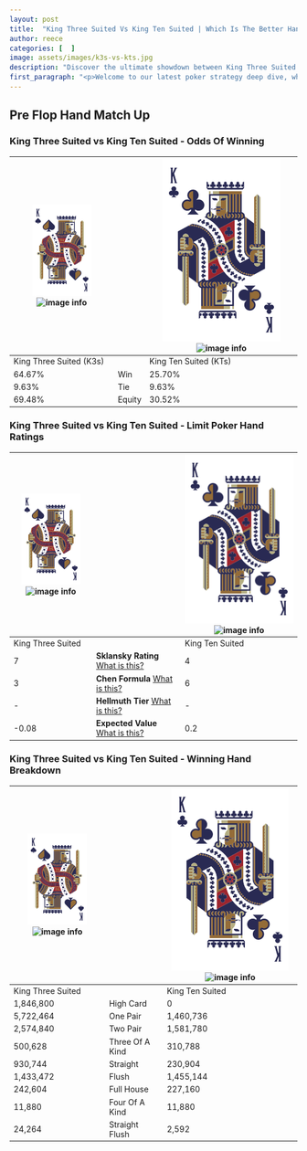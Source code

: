 ```yaml
---
layout: post
title:  "King Three Suited Vs King Ten Suited | Which Is The Better Hand In Poker? A Complete Guide"
author: reece
categories: [  ]
image: assets/images/k3s-vs-kts.jpg
description: "Discover the ultimate showdown between King Three Suited and King Ten Suited in poker! Uncover the odds, strategies, and scenarios where one hand triumphs over the other. Get ready to up your poker game with this thrilling analysis."
first_paragraph: "<p>Welcome to our latest poker strategy deep dive, where we're pitting two distinct hands against each other in a high-stakes showdown: King Three Suited vs King Ten Suited.</p><p>In the dynamic world of poker, every decision counts, and knowing which hand holds the upper hand is key to your success at the table.</p><p>In this article, we'll dissect these two hands, explore the scenarios where one dominates the other, and equip you with the knowledge to make strategic choices that can tip the odds in your favor.</p><p>Get ready to unravel the intriguing dynamics of these poker hands and elevate your game to new heights.</p>"
---
```




[comment]: # (sp0)

## Pre Flop Hand Match Up

<div class="table hand-ratings" markdown="1"> 



### King Three Suited vs King Ten Suited - Odds Of Winning


    
| ![image info](assets/images/hand1/K.png) ![image info](assets/images/hand1/3s.png) |  | ![image info](assets/images/hand2/K.png) ![image info](assets/images/hand2/Ts.png) |
| -------- | -------- | -------- |
| King Three Suited (K3s) |  | King Ten Suited (KTs) |
| 64.67% | Win | 25.70% |
| 9.63% | Tie | 9.63% |
| 69.48% | Equity | 30.52% |




[comment]: # (sp1)



### King Three Suited vs King Ten Suited - Limit Poker Hand Ratings


    
| ![image info](assets/images/hand1/K.png) ![image info](assets/images/hand1/3s.png) |  | ![image info](assets/images/hand2/K.png) ![image info](assets/images/hand2/Ts.png) |
| -------- | -------- | -------- |
| King Three Suited |  | King Ten Suited |
| 7 | **Sklansky Rating** [What is this?](/sklansky-rating-explained) | 4 |
| 3 | **Chen Formula** [What is this?](/chen-formula-explained) | 6 |
| - | **Hellmuth Tier** [What is this?](/Hellmuth-tier-explained) | - |
| -0.08 | **Expected Value** [What is this?](/expected-value-explained) | 0.2 |




[comment]: # (sp2)



### King Three Suited vs King Ten Suited - Winning Hand Breakdown


    
| ![image info](assets/images/hand1/K.png) ![image info](assets/images/hand1/3s.png) |  | ![image info](assets/images/hand2/K.png) ![image info](assets/images/hand2/Ts.png) |
| -------- | -------- | -------- |
| King Three Suited |  | King Ten Suited |
| 1,846,800 | High Card | 0 |
| 5,722,464 | One Pair | 1,460,736 |
| 2,574,840 | Two Pair | 1,581,780 |
| 500,628 | Three Of A Kind | 310,788 |
| 930,744 | Straight | 230,904 |
| 1,433,472 | Flush | 1,455,144 |
| 242,604 | Full House | 227,160 |
| 11,880 | Four Of A Kind | 11,880 |
| 24,264 | Straight Flush | 2,592 |




[comment]: # (sp3)



</div>

[comment]: # (sp4)



[comment]: # (sp5)

